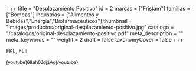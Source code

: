 +++
title = "Desplazamiento Positivo"
id = 2
marcas = ["Fristam"]
familias = ["Bombas"]
industrias = ["Alimentos y Bebidas","Energía","Biofarmacéuticos"]
thumbnail = "images/productos/original-desplazamiento-positivo.jpg"
catalogo = "/catalogos/original-desplazamiento-positivo.pdf"
meta_description = ""
meta_keywords = ""
weight = 2
draft = false
taxonomyCover = false
+++
<p>FKL, FLII</p>
<p dir="ltr" style="line-height: 1.38; margin-top: 0pt; margin-bottom: 0pt;"><span style="font-size: 13.333333333333332px; font-family: Arial; color: #000000; background-color: transparent; font-weight: 400; font-style: normal; font-variant: normal; text-decoration: none; vertical-align: baseline; white-space: pre-wrap;">{youtube}69ah0Jdj1Ag{/youtube}</span></p>
<p> </p>
<p dir="ltr" style="line-height: 1.38; margin-top: 0pt; margin-bottom: 0pt;"> </p>